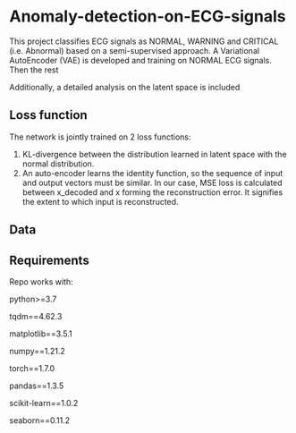 # Anomaly-detection-on-ECG-signals

This project classifies ECG signals as NORMAL, WARNING and CRITICAL (i.e. Abnormal) based on a semi-supervised approach. A Variational AutoEncoder (VAE) is developed and training on NORMAL ECG signals. Then the rest 


Additionally, a detailed analysis on the latent space is included



## Loss function

The network is jointly trained on 2 loss functions:

1. KL-divergence between the distribution learned in latent space with the normal distribution.
2. An auto-encoder learns the identity function, so the sequence of input and output vectors must be similar. In our case, MSE loss is calculated between x_decoded and x forming the reconstruction error. It signifies the extent to which input is reconstructed.


## Data


## Requirements

Repo works with:

python>=3.7

tqdm==4.62.3

matplotlib==3.5.1

numpy==1.21.2

torch==1.7.0

pandas==1.3.5

scikit-learn==1.0.2

seaborn==0.11.2
